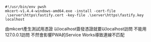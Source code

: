 ```
#!/usr/bin/env pwsh
mkcert-v1.4.4-windows-amd64.exe -install -cert-file .\server\https\fastify.cert -key-file .\server\https\fastify.key localhost
```
由mkcert產生測試用憑證
以localhost簽發憑證就要以localhost訪問
不能用127.0.0.1訪問
不然會影響PWA的Service Works導致連線不匹配
